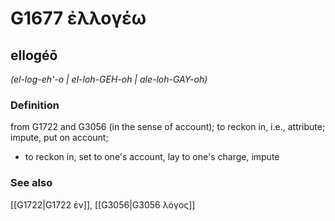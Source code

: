 # G1677 ἐλλογέω

## ellogéō

_(el-log-eh'-o | el-loh-GEH-oh | ale-loh-GAY-oh)_

### Definition

from G1722 and G3056 (in the sense of account); to reckon in, i.e., attribute; impute, put on account; 

- to reckon in, set to one's account, lay to one's charge, impute

### See also

[[G1722|G1722 ἐν]], [[G3056|G3056 λόγος]]
